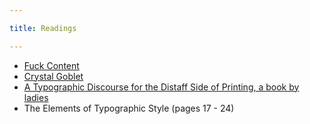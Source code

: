 ```yaml
---

title: Readings

---
```


- [Fuck Content](https://2x4.org/ideas/2/fuck-content/)
- [Crystal Goblet](http://readings.design/PDF/The%20Crystal%20Goblet.pdf)
- [A Typographic Discourse for the Distaff Side of Printing, a book by ladies](http://s3.amazonaws.com/arena-attachments/2558912/d4365f7c2d1c55c3684c5ff73eda4fa3.pdf?1534349390)
- The Elements of Typographic Style (pages 17 - 24)